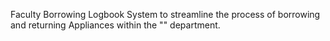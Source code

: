 Faculty Borrowing Logbook System to streamline the process of borrowing and returning Appliances within the "" department. 

